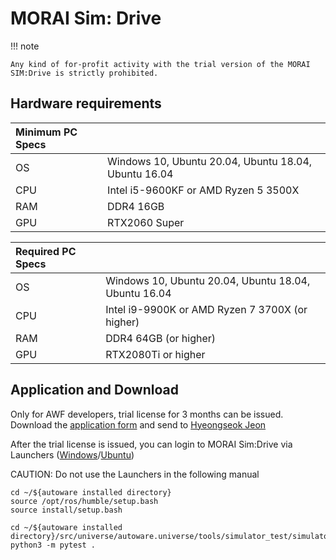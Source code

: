 # MORAI Sim: Drive

!!! note

    Any kind of for-profit activity with the trial version of the MORAI SIM:Drive is strictly prohibited.

## Hardware requirements

| Minimum PC Specs |                                                      |
| :--------------- | :--------------------------------------------------- |
| OS               | Windows 10, Ubuntu 20.04, Ubuntu 18.04, Ubuntu 16.04 |
| CPU              | Intel i5-9600KF or AMD Ryzen 5 3500X                 |
| RAM              | DDR4 16GB                                            |
| GPU              | RTX2060 Super                                        |

| Required PC Specs |                                                      |
| :---------------- | :--------------------------------------------------- |
| OS                | Windows 10, Ubuntu 20.04, Ubuntu 18.04, Ubuntu 16.04 |
| CPU               | Intel i9-9900K or AMD Ryzen 7 3700X (or higher)      |
| RAM               | DDR4 64GB (or higher)                                |
| GPU               | RTX2080Ti or higher                                  |

## Application and Download

Only for AWF developers, trial license for 3 months can be issued.
Download the [application form](https://drive.google.com/file/d/1SO9hAr2-828MNl410xSABp3znHaR-AWV/view?usp=sharing) and send to [Hyeongseok Jeon](#technical-support)

After the trial license is issued, you can login to MORAI Sim:Drive via Launchers ([Windows](https://drive.google.com/file/d/1NMd2kInUALXYosRMtOHDPPGou9yCWMKK/view?usp=sharing)/[Ubuntu](https://drive.google.com/file/d/1qmA_1eUDyNJ85AeAzSxZRQaDbR_Sc76R/view?usp=sharing))

CAUTION: Do not use the Launchers in the following manual


	cd ~/${autoware installed directory}
	source /opt/ros/humble/setup.bash
	source install/setup.bash

	cd ~/${autoware installed directory}/src/universe/autoware.universe/tools/simulator_test/simulator_compatibility_test/test_sim_common_manual_testing/
	python3 -m pytest .